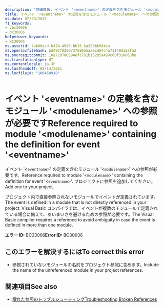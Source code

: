 ```yaml
---
description: "詳細情報: イベント '<eventname>' の定義を含むモジュール '<modulename>' への参照が必要です"
title: イベント '<eventname>' の定義を含むモジュール '<modulename>' への参照が必要です
ms.date: 07/20/2015
f1_keywords:
- vbc30006
- bc30006
helpviewer_keywords:
- BC30006
ms.assetid: 7ab80acd-b47b-4920-bb15-6a3206b984e4
ms.openlocfilehash: bd492f8250737080e5aaecd84c4a71149da5efa2
ms.sourcegitcommit: 10e719780594efc781b15295e499c66f316068b8
ms.translationtype: HT
ms.contentlocale: ja-JP
ms.lasthandoff: 02/14/2021
ms.locfileid: "100460918"
---
```

# <a name="reference-required-to-module-modulename-containing-the-definition-for-event-eventname"></a><span data-ttu-id="5a1e4-103">イベント '\<eventname>' の定義を含むモジュール '\<modulename>' への参照が必要です</span><span class="sxs-lookup"><span data-stu-id="5a1e4-103">Reference required to module '\<modulename>' containing the definition for event '\<eventname>'</span></span>

<span data-ttu-id="5a1e4-104">イベント '<`eventname`>' の定義を含むモジュール '<`modulename`>' への参照が必要です。</span><span class="sxs-lookup"><span data-stu-id="5a1e4-104">Reference required to module '<`modulename`>' containing the definition for event '<`eventname`>'.</span></span> <span data-ttu-id="5a1e4-105">プロジェクトに参照を追加してください。</span><span class="sxs-lookup"><span data-stu-id="5a1e4-105">Add one to your project.</span></span>  
  
 <span data-ttu-id="5a1e4-106">プロジェクト内で直接参照されないモジュールでイベントが定義されています。</span><span class="sxs-lookup"><span data-stu-id="5a1e4-106">The event is defined in a module that is not directly referenced in your project.</span></span> <span data-ttu-id="5a1e4-107">Visual Basic コンパイラでは、イベントが複数のモジュールで定義されている場合に備えて、あいまいさを避けるための参照が必要です。</span><span class="sxs-lookup"><span data-stu-id="5a1e4-107">The Visual Basic compiler requires a reference to avoid ambiguity in case the event is defined in more than one module.</span></span>  
  
 <span data-ttu-id="5a1e4-108">**エラー ID:** BC30006</span><span class="sxs-lookup"><span data-stu-id="5a1e4-108">**Error ID:** BC30006</span></span>  
  
## <a name="to-correct-this-error"></a><span data-ttu-id="5a1e4-109">このエラーを解決するには</span><span class="sxs-lookup"><span data-stu-id="5a1e4-109">To correct this error</span></span>  
  
- <span data-ttu-id="5a1e4-110">参照されていないモジュールの名前をプロジェクト参照に含めます。</span><span class="sxs-lookup"><span data-stu-id="5a1e4-110">Include the name of the unreferenced module in your project references.</span></span>  
  
## <a name="see-also"></a><span data-ttu-id="5a1e4-111">関連項目</span><span class="sxs-lookup"><span data-stu-id="5a1e4-111">See also</span></span>

- [<span data-ttu-id="5a1e4-112">壊れた参照のトラブルシューティング</span><span class="sxs-lookup"><span data-stu-id="5a1e4-112">Troubleshooting Broken References</span></span>](/visualstudio/ide/troubleshooting-broken-references)
